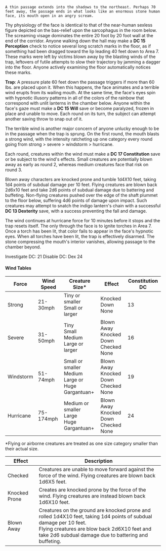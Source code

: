 
```
A thin passage extends into the shadows to the northeast. Perhaps 70 feet away, the passage ends in what looks like an enormous stone human face, its mouth open in an angry scream.
```

Thy physiology of the face is identical to that of the near-human sexless figure depicted on the bas-relief upon the sarcophagus in the room below. The screaming visage dominates the entire 20 foot by 20 foot wall at the end of the corridor. Anyone walking down the hall may make a **DC 15 Perception** check to notice several long scratch marks in the floor, as if something had been dragged toward the lip leading 40 feet down to Area 7. These marks were left by victims blown away by the blasting winds of the trap, leftovers of futile attempts to slow their trajectory by jamming a dagger into the floor. Anyone actively examining the floor automatically notices these marks.

**Trap**: A pressure plate 60 feet down the passage triggers if more than 60 lbs. are placed upon it. When this happens, the face animates and a terrible wind erupts from its wailing mouth. At the same time, the face's eyes spin with hypnotic illusory patterns in all of the colors of the rainbow that correspond with unlit lanterns in the chamber below. Anyone within the face's gaze must make a **DC 15 Will** save or become paralyzed, frozen in place and unable to move. Each round on its turn, the subject can attempt another saving throw to snap out of it.

The terrible wind is another major concern of anyone unlucky enough to be in the passage when the trap is sprung. On the first round, the mouth blasts a strong wind, with the intensity ratcheting up one category every round going from strong > severe > windstorm > hurricane.

Each round, creatures within the wind must make a **DC 17 Constitution** save or be subject to the wind's effects. Small creatures are potentially blown away as early as round 2, whereas medium creatures face that risk on round 3.

Blown away characters are knocked prone and tumble 1d4X10 feet, taking 1d4 points of subdual damage per 10 feet. Flying creatures are blown back 2d6x10 feet and take 2d6 points of subdual damage due to battering and buffeting. Non-flying creatures pushed over the edge of the shaft plummet to the floor below, suffering 4d6 points of damage upon impact. Such creatures may attempt to snatch the indigo lantern's chain with a successful **DC 13 Dexterity** save, with a success preventing the fall and damage.

The wind continues at hurricane force for 10 minutes before it stops and the trap resets itself. The only through the face is to ignite torches in Area 7. Once a torch has been lit, that color fails to appear in the face's hypnotic eyes. When all torches have been lit, the trap is effectively disarmed. The stone compressing the mouth's interior vanishes, allowing passage to the chamber beyond.

Investigate DC: 21
Disable DC:  Dex 24

#### Wind Tables

| Force     | Wind Speed | Creature Size*                                             | Effect                                        | Constitution DC |
| --------- | ---------- | ---------------------------------------------------------- | --------------------------------------------- | --------------- |
| Strong    | 21-30mph   | Tiny or smaller<br>Small or larger                         | Knocked Down<br>None                          | 13              |
| Severe    | 31-50mph   | Tiny<br>Small<br>Medium<br>Large or larger                 | Blown Away<br>Knocked Down<br>Checked<br>None | 16              |
| Windstorm | 51-74mph   | Small or smaller<br>Medium<br>Large or Huge<br>Gargantuan+ | Blown Away<br>Knocked Down<br>Checked<br>None | 19              |
| Hurricane | 75-174mph  | Medium or smaller<br>Large<br>Huge<br>Gargantuan+          | Blown Away<br>Knocked Down<br>Checked<br>None | 24              |
\*Flying or airborne creatures are treated as one size category smaller than their actual size.

| Effect        | Description                                                                                                                                                                                                                  |
| ------------- | ---------------------------------------------------------------------------------------------------------------------------------------------------------------------------------------------------------------------------- |
| Checked       | Creatures are unable to move forward against the force of the wind. Flying creatures are blown back 1d6X5 feet.                                                                                                              |
| Knocked Prone | Creates are knocked prone by the force of the wind. Flying creatures are instead blown back 1d6X10 feet.                                                                                                                     |
| Blown Away    | Creatures on the ground are knocked prone and rolled 1d4X10 feet, taking 1d4 points of subdual damage per 10 feet.<br>Flying creatures are blow back 2d6X10 feet and take 2d6 subdual damage due to battering and buffeting. |


